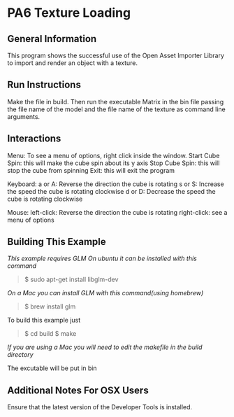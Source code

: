 PA6 Texture Loading
===========================================

General Information
-------------------

This program shows the successful use of the Open Asset Importer Library to
import and render an object with a texture.


Run Instructions
----------------

Make the file in build. Then run the executable Matrix in the bin file passing
the file name of the model and the file name of the texture as command line arguments.


Interactions
------------

Menu: To see a menu of options, right click inside the window.
	Start Cube Spin: this will make the cube spin about its y axis
	Stop Cube Spin: this will stop the cube from spinning
	Exit: this will exit the program

Keyboard:
	a or A: Reverse the direction the cube is rotating
	s or S: Increase the speed the cube is rotating clockwise
	d or D: Decrease the speed the cube is rotating clockwise

Mouse:
	left-click: Reverse the direction the cube is rotating
	right-click: see a menu of options




Building This Example
---------------------

*This example requires GLM*
*On ubuntu it can be installed with this command*

>$ sudo apt-get install libglm-dev

*On a Mac you can install GLM with this command(using homebrew)*
>$ brew install glm

To build this example just 

>$ cd build
>$ make

*If you are using a Mac you will need to edit the makefile in the build directory*

The excutable will be put in bin

Additional Notes For OSX Users
------------------------------

Ensure that the latest version of the Developer Tools is installed.
